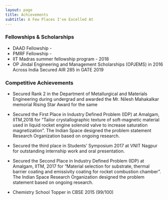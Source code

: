 ```yaml
---
layout: page
title: Achievements
subtitle: A Few Places I've Excelled At
---
```



### Fellowships & Scholarships

- DAAD Fellowship -
- PMRF Fellowship - 
- IIT Madras summer fellowship program - 2018
- OP Jindal Engineering and Management Scholarships (OPJEMS) in 2016 Across India
Secured AIR 285 in GATE 2019



### Competitive Achievements


- Secured Rank 2 in the Department of Metallurgical and Materials Engineering during undergrad
and awarded the Mr. Nilesh Mahakalkar memorial Rising Star Award for the same

- Secured the First Place in Industry Defined Problem (IDP) at Amalgam, IITM,2018 for “Tailor
crystallographic texture of soft-magnetic material used in liquid rocket engine solenoid valve to
increase saturation magnetization”. The Indian Space designed the problem statement
Research Organization based on ongoing research.  

- Secured the third place in Students’ Symposium 2017 at VNIT Nagpur for outstanding internship
work and oral presentation.  

- Secured the Second Place in Industry Defined Problem (IDP) at Amalgam, IITM, 2017 for
“Material selection for substrate, thermal barrier coating and emissivity coating for rocket combustion
chamber”. The Indian Space Research Organization designed the problem statement based
on ongoing research.  

- Chemistry School Topper in CBSE 2015 (99/100)


